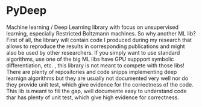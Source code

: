 # PyDeep
Machine learning / Deep Learning library with focus on unsupervised learning, especially Restricted Boltzmann machines. 
So why another ML lib? First of all, the library will contain code I produced during my research that allows to 
reproduce the results in corresponding publications and might also be used by other researchers. 
If you simply want to use standard algorithms, use one of the big ML libs have GPU suppport symbolic differentiation, etc. ,
this library is not meant to compete with those libs! 
There are plenty of repositories and code snipps implementing deep learnign algorithms but they are usually not documented 
very well nor do they provide unit test, which give evidence for the correctness of the code.
This lib is meant to fill the gap, well documente easy to understand code thar has plenty of unit test, which give high 
evidence for correctness. 

